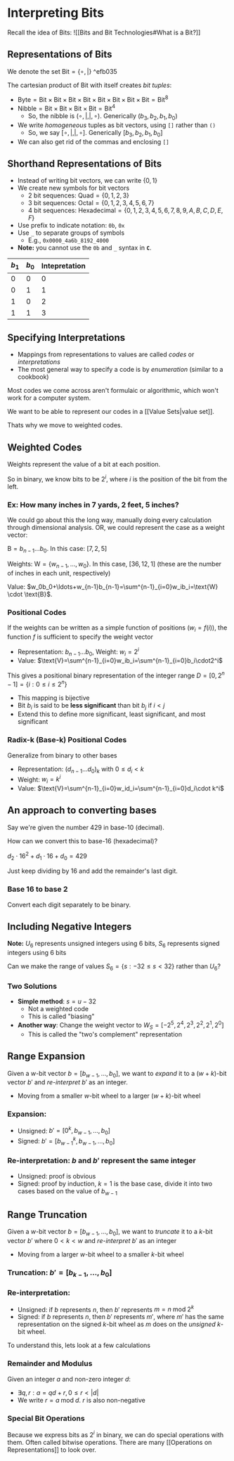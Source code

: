 # Interpreting Bits

Recall the idea of Bits:
![[Bits and Bit Technologies#What is a Bit?]]

## Representations of Bits

We denote the set $\text{Bit}=\{\circ, |\}$ ^efb035

The cartesian product of $\text{Bit}$ with itself creates *bit tuples*:
- $\text{Byte}=\text{Bit}\times\text{Bit}\times\text{Bit}\times\text{Bit}\times\text{Bit}\times\text{Bit}\times\text{Bit}\times\text{Bit}=\text{Bit}^8$ 
- $\text{Nibble}=\text{Bit}\times\text{Bit}\times\text{Bit}\times\text{Bit}=\text{Bit}^4$ 
	- So, the nibble is $(\circ, |, |, \circ)$. Generically $(b_3, b_2, b_1, b_0)$
- We write *homogeneous* tuples as bit vectors, using `[]` rather than `()`
	- So, we say $[\circ, |, |, \circ]$. Generically $[b_3, b_2, b_1, b_0]$
- We can also get rid of the commas and enclosing `[]`

## Shorthand Representations of Bits

- Instead of writing bit vectors, we can write $\{0,1\}$
- We create new symbols for bit vectors
	- 2 bit sequences: $\text{Quad}=\{0,1,2,3\}$
	- 3 bit sequences: $\text{Octal}=\{0,1,2,3,4,5,6,7\}$
	- 4 bit sequences: $\text{Hexadecimal}=\{0,1,2,3,4,5,6,7,8,9,A,B,C,D,E,F\}$
- Use prefix to indicate notation: `0b`, `0x`
- Use `_` to separate groups of symbols
	- E.g., `0x0000_4a6b_8192_4000`
- **Note:** you cannot use the `0b` and `_` syntax in **`C`**.

| $b_1$ | $b_0$ | Intepretation |
| ---- | ---- | ---- |
| 0 | 0 | 0 |
| 0 | 1 | 1 |
| 1 | 0 | 2 |
| 1 | 1 | 3 |

## Specifying Interpretations

- Mappings from representations to values are called *codes* or *interpretations*
- The most general way to specify a code is by *enumeration* (similar to a cookbook)

Most codes we come across aren't formulaic or algorithmic, which won't work for a computer system.

We want to be able to represent our codes in a [[Value Sets|value set]].

Thats why we move to weighted codes.

## Weighted Codes

Weights represent the value of a bit at each position.

So in binary, we know bits to be $2^i$, where $i$ is the position of the bit from the left.

### Ex: How many inches in 7 yards, 2 feet, 5 inches?

We could go about this the long way, manually doing every calculation through dimensional analysis. OR, we could represent the case as a weight vector:

$\text{B}=b_{n-1}\ldots b_0$. In this case: $[7, 2, 5]$

Weights: $\text{W}=\{w_{n-1},\ldots,w_0\}$. In this case, $[36,12,1]$ (these are the number of inches in each unit, respectively)

Value: $w_0b_0+\ldots+w_{n-1}b_{n-1}=\sum^{n-1}_{i=0}w_ib_i=\text{W} \cdot \text{B}$.

### Positional Codes

If the weights can be written as a simple function of positions ($w_i=f(i)$), the function $f$ is sufficient to specify the weight vector
- Representation: $b_{n-1}\ldots b_0$, Weight: $w_i=2^i$
- Value: $\text{V}=\sum^{n-1}_{i=0}w_ib_i=\sum^{n-1}_{i=0}b_i\cdot2^i$ 

This gives a positional binary representation of the integer range $D=[0,2^n-1]=\{i:0\leq i\leq 2^n\}$ 
- This mapping is bijective
- Bit $b_i$ is said to be **less significant** than bit $b_j$ if $i<j$
- Extend this to define more significant, least significant, and most significant

### Radix-k (Base-k) Positional Codes

Generalize from binary to other bases
- Representation: $(d_{n-1}\ldots d_0)_k$ with $0\leq d_i< k$
- Weight: $w_i=k^i$
- Value: $\text{V}=\sum^{n-1}_{i=0}w_id_i=\sum^{n-1}_{i=0}d_i\cdot k^i$ 

## An approach to converting bases

Say we're given the number $429$ in base-10 (decimal).

How can we convert this to base-16 (hexadecimal)?

$d_2\cdot 16^2 + d_1\cdot 16 + d_0 = 429$ 

Just keep dividing by 16 and add the remainder's last digit.

### Base 16 to base 2

Convert each digit separately to be binary.


## Including Negative Integers

**Note:** $U_6$ represents unsigned integers using 6 bits, $S_6$ represents signed integers using 6 bits

Can we make the range of values $S_6=\{s: -32\leq s < 32\}$ rather than $U_6$?

### Two Solutions
- **Simple method**: $s=u-32$
	- Not a weighted code
	- This is called "biasing"
- **Another way**: Change the weight vector to $W_S=[-2^5, 2^4, 2^3, 2^2, 2^1, 2^0]$
	- This is called the "two's complement" representation


## Range Expansion

Given a $w$-bit vector $b=[b_{w-1}, \ldots, b_0]$, we want to *expand* it to a $(w+k$)-bit vector $b'$ and *re-interpret* $b'$ as an integer. 
- Moving from a smaller $w$-bit wheel to a larger $(w+k)$-bit wheel

### Expansion:
- Unsigned: $b'=[0^k, b_{w-1}, \ldots, b_0]$ 
- Signed: $b'=[b^k_{w-1}, b_{w-1},\ldots, b_0]$

### Re-interpretation: $b$ and $b'$ represent the same integer
- Unsigned: proof is obvious
- Signed: proof by induction, $k=1$ is the base case, divide it into two cases based on the value of $b_{w-1}$

## Range Truncation

Given a $w$-bit vector $b=[b_{w-1},\ldots, b_0]$, we want to *truncate* it to a $k$-bit vector $b'$ where $0<k<w$ and *re-interpret* $b'$ as an integer
- Moving from a larger $w$-bit wheel to a smaller $k$-bit wheel

### Truncation: $b'=[b_{k-1},\ldots,b_0]$

### Re-interpretation:
- Unsigned: if $b$ represents $n$, then $b'$ represents $m=n\;\text{mod}\;2^k$
- Signed: if $b$ represents $n$, then $b'$ represents $m'$, where $m'$ has the same representation on the signed $k$-bit wheel as $m$ does on the *unsigned* $k$-bit wheel.

To understand this, lets look at a few calculations

### Remainder and Modulus

Given an integer $a$ and non-zero integer $d$:
- $\exists q, r: a=qd+r, 0\leq r < |d|$ 
- We write $r=a\;\text{mod}\;d$. $r$ is also non-negative

### Special Bit Operations

Because we express bits as $2^i$ in binary, we can do special operations with them. Often called bitwise operations. There are many [[Operations on Representations]] to look over.
